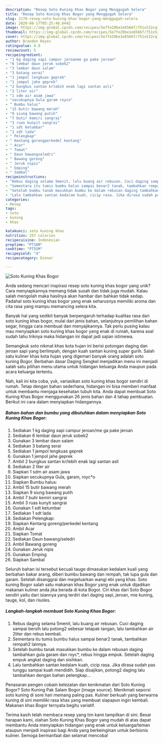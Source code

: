 ```yaml
---
description: "Resep Soto Kuning Khas Bogor yang Menggugah Selera"
title: "Resep Soto Kuning Khas Bogor yang Menggugah Selera"
slug: 2170-resep-soto-kuning-khas-bogor-yang-menggugah-selera
date: 2020-08-17T05:25:48.644Z
image: https://img-global.cpcdn.com/recipes/5e7fe29be1e6566f/751x532cq70/soto-kuning-khas-bogor-foto-resep-utama.jpg
thumbnail: https://img-global.cpcdn.com/recipes/5e7fe29be1e6566f/751x532cq70/soto-kuning-khas-bogor-foto-resep-utama.jpg
cover: https://img-global.cpcdn.com/recipes/5e7fe29be1e6566f/751x532cq70/soto-kuning-khas-bogor-foto-resep-utama.jpg
author: Brandon Reyes
ratingvalue: 4.9
reviewcount: 5
recipeingredient:
- "1 kg daging sapi campur jeroanme ga pake jeroan"
- "6 lembar daun jeruk sobek2"
- "3 lembar daun salam"
- "3 batang serai"
- "1 jempol lengkuas geprek"
- "1 jempol jahe geprek"
- "2 bungkus santan krlebih enak lagi santan asli"
- "2 liter air"
- "1 sdm air asam jawa"
- "secukupnya Gula garam royco"
- " Bumbu halus"
- "15 butir bawang merah"
- "9 siung bawang putih"
- "7 butir kemiri sangrai"
- "3 ruas kunyit sangrai"
- "1 sdt ketumbar"
- "1 sdt lada"
- " Pelengkap"
- " Kentang gorengperkedel kentang"
- " Acar"
- " Tomat"
- " Daun bawangseledri"
- " Bawang goreng"
- " Jeruk nipis"
- " Emping"
- " Sambal"
recipeinstructions:
- "Rebus daging selama 5menit, lalu buang air rebusan. Cuci daging sampai bersih lalu potong2 sebesar telapak tangan, lalu tambahkan air 2liter dan rebus kembali."
- "Sementara itu tumis bumbu halus sampai benar2 tanak, tambahkan rempah2 lainnya."
- "Setelah bumbu tanak masukkan bumbu ke dalam rebusan daging tambahkan gula garam dan royc*, rebus hingga empuk. Setelah daging empuk angkat daging dan sisihkan."
- "Lalu tambahkan santan kedalam kuah, cicip rasa. Jika dirasa sudah pas tunggu sampai kuah mendidih. Siap disajikan, potong2 daging lalu tambahkan dengan bahan pelengkap..."
categories:
- Resep
tags:
- soto
- kuning
- khas

katakunci: soto kuning khas 
nutrition: 257 calories
recipecuisine: Indonesian
preptime: "PT16M"
cooktime: "PT55M"
recipeyield: "4"
recipecategory: Dinner

---
```



![Soto Kuning Khas Bogor](https://img-global.cpcdn.com/recipes/5e7fe29be1e6566f/751x532cq70/soto-kuning-khas-bogor-foto-resep-utama.jpg)

Anda sedang mencari inspirasi resep soto kuning khas bogor yang unik? Cara menyiapkannya memang tidak susah dan tidak juga mudah. Kalau salah mengolah maka hasilnya akan hambar dan bahkan tidak sedap. Padahal soto kuning khas bogor yang enak seharusnya memiliki aroma dan cita rasa yang mampu memancing selera kita.

Banyak hal yang sedikit banyak berpengaruh terhadap kualitas rasa dari soto kuning khas bogor, mulai dari jenis bahan, selanjutnya pemilihan bahan segar, hingga cara membuat dan menyajikannya. Tak perlu pusing kalau mau menyiapkan soto kuning khas bogor yang enak di rumah, karena asal sudah tahu triknya maka hidangan ini dapat jadi sajian istimewa.

Semangkuk soto nikmat khas kota hujan ini berisi potongan daging dan jeroan sapi yang berlimpah, dengan kuah santan kuning super gurih. Salah satu kuliner khas kota hujan yang digemari banyak orang adalah soto kuning Bogor. Berbahan dasar Daging Sengkel menjadikan menu ini menjadi salah satu pilihan menu utama untuk hidangan keluarga Anda maupun pada acara keluarga tertentu.


Nah, kali ini kita coba, yuk, variasikan soto kuning khas bogor sendiri di rumah. Tetap dengan bahan sederhana, hidangan ini bisa memberi manfaat untuk membantu menjaga kesehatan tubuh kita. Anda dapat membuat Soto Kuning Khas Bogor menggunakan 26 jenis bahan dan 4 tahap pembuatan. Berikut ini cara dalam menyiapkan hidangannya.

<!--inarticleads1-->

##### Bahan-bahan dan bumbu yang dibutuhkan dalam menyiapkan Soto Kuning Khas Bogor:

1. Sediakan 1 kg daging sapi campur jeroan/me ga pake jeroan
1. Sediakan 6 lembar daun jeruk sobek2
1. Gunakan 3 lembar daun salam
1. Sediakan 3 batang serai
1. Sediakan 1 jempol lengkuas geprek
1. Gunakan 1 jempol jahe geprek
1. Ambil 2 bungkus santan k*r*/lebih enak lagi santan asli
1. Sediakan 2 liter air
1. Siapkan 1 sdm air asam jawa
1. Siapkan secukupnya Gula, garam, royc*o
1. Siapkan  Bumbu halus:
1. Ambil 15 butir bawang merah
1. Siapkan 9 siung bawang putih
1. Ambil 7 butir kemiri sangrai
1. Ambil 3 ruas kunyit sangrai
1. Gunakan 1 sdt ketumbar
1. Sediakan 1 sdt lada
1. Sediakan  Pelengkap:
1. Siapkan  Kentang goreng/perkedel kentang
1. Ambil  Acar
1. Siapkan  Tomat
1. Sediakan  Daun bawang/seledri
1. Ambil  Bawang goreng
1. Gunakan  Jeruk nipis
1. Gunakan  Emping
1. Siapkan  Sambal


Seluruh bahan isi tersebut kecuali tauge dimasukan kedalam kuali yang berbahan bakar arang, diberi bumbu bawang dan rempah, tak lupa gula dan garam. Setelah disanggrai dan megeluarkan wangi ebi yang khas. Soto kuning Bogor salah satu makanan khas Bogor yang enak untuk dijadikan makanan kuliner anda jika berada di kota Bogor. Ciri khas dari Soto Bogor sendiri yaitu dari isiannya yang terdiri dari daging sapi, jeroan, mie kuning, tauge, kol, dan risoles. 

<!--inarticleads2-->

##### Langkah-langkah membuat Soto Kuning Khas Bogor:

1. Rebus daging selama 5menit, lalu buang air rebusan. Cuci daging sampai bersih lalu potong2 sebesar telapak tangan, lalu tambahkan air 2liter dan rebus kembali.
1. Sementara itu tumis bumbu halus sampai benar2 tanak, tambahkan rempah2 lainnya.
1. Setelah bumbu tanak masukkan bumbu ke dalam rebusan daging tambahkan gula garam dan royc*, rebus hingga empuk. Setelah daging empuk angkat daging dan sisihkan.
1. Lalu tambahkan santan kedalam kuah, cicip rasa. Jika dirasa sudah pas tunggu sampai kuah mendidih. Siap disajikan, potong2 daging lalu tambahkan dengan bahan pelengkap...


Penasaran pengen cobain kelezatan dan kenikmatan dari Soto Kuning Bogor? Soto Kuning Pak Salam Bogor [image source]. Menikmati seporsi soto kuning di sore hari memang paling pas. Kuliner berkuah yang berwarna kuning di sini memiliki rasa khas yang membuat siapapun ingin kembali. Makanan khas Bogor ternyata begitu variatif. 

Terima kasih telah membaca resep yang tim kami tampilkan di sini. Besar harapan kami, olahan Soto Kuning Khas Bogor yang mudah di atas dapat membantu Anda menyiapkan hidangan yang enak untuk keluarga/teman ataupun menjadi inspirasi bagi Anda yang berkeinginan untuk berbisnis kuliner. Semoga bermanfaat dan selamat mencoba!
